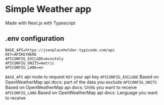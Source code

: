 # Simple Weather app

Made with Next.js with Typescript

## .env configuration

```
BASE_API=https://jsonplaceholder.typicode.com/api
KEY=APIKEYHERE
APICONFIG_EXCLUDE=minutely
APICONFIG_UNITS=metric
APICONFIG_LANG=en
```

`BASE_API` api route to request
`KEY` your api key
`APICONFIG_EXCLUDE` Based on OpenWeatherMap api docs: part of the data you exclude
`APICONFIG_UNITS` Based on OpenWeatherMap api docs: Units you want to receive
`APICONFIG_LANG` Based on OpenWeatherMap api docs: Language you want to receive

